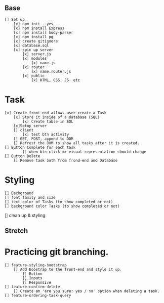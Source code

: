 ## Base
    [] Set up
        [x] npm init --yes
        [x] npm install Express
        [x] npm install body-parser
        [x] npm install pg
        [x] create gitignore
        [x] database.sql
        [x] spin up server
            [x] server.js
            [x] modules
                [x] name.js
            [x] router
                [x] name.router.js
            [x] public
                [x] HTML, CSS, JS  etc
            
  # Task
    [x] Create front-end allows user create a Task
        [x] Store it inside of a database (SQL)
            [x] Create table in SQL
        [x]Setup server
        [] client
            [x] test btn activity
        [] GET, POST, append to DOM
        [] Refrest the DOM to show all tasks after it is created. 
    [] Button Complete for each task
            [] when btn click => visual representation should change
    [] Button Delete
        [] Remove task both from frond-end and Database
  # Styling
    [] Background
    [] font family and size
    [] text-color of Tasks (to show completed or not)
    [] background color Tasks (to show completed or not)

[] clean up & styling    

## Stretch
  # Practicing git branching. 
    [] feature-styling-bootstrap
        [] Add Boostrap to the front-end and style it up.
            [] Button
            [] Inputs
            [] Responsive
    [] feature-confirm-delete
        [] Create an 'are you sure: yes / no' option when deleting a task.
    [] feature-ordering-task-query




